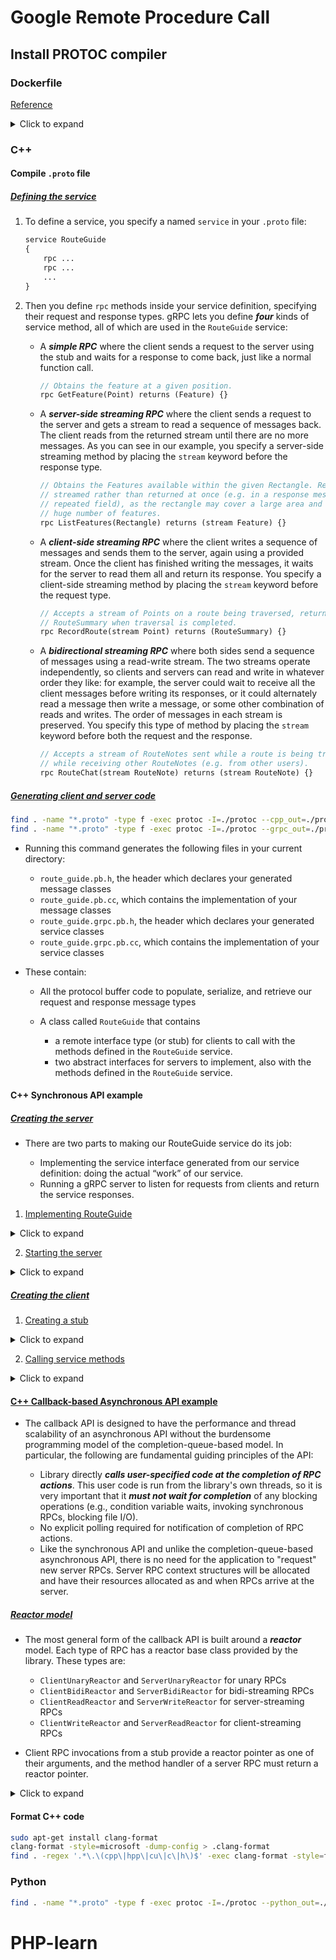 # Google Remote Procedure Call

## Install PROTOC compiler

### Dockerfile

[Reference](https://github.com/leimao/gRPC-Examples/blob/master/docker/grpc.Dockerfile)

<details>
  <summary>Click to expand</summary>

```dockerfile
FROM ubuntu:focal

LABEL maintainer="Lei Mao <dukeleimao@gmail.com>"

ARG GPRC_VERSION=1.46.6
ARG NUM_JOBS=12
ARG OPENSSL_VERSION="1.1.1s"
ARG PROTOBUF_VERSION=21.12
ARG PROTOBUF_PYTHON_VERSION=4.21.12
ENV DEBIAN_FRONTEND noninteractive

# Install package dependencies
RUN apt update && \
    apt install -y --no-install-recommends \
        build-essential \
        software-properties-common \
        autoconf \
        automake \
        libtool \
        pkg-config \
        ca-certificates \
        wget \
        git \
        curl \
        vim \
        gdb \
        zlib1g-dev \
        valgrind \
        libssl-dev \
        libcurl4-openssl-dev \
        nano && \
    apt clean

# Install Cmake from source
RUN cd / && git clone --recurse-submodules https://github.com/Kitware/CMake.git && \
    cd CMake && ./bootstrap --system-curl --parallel=${NUM_JOBS} && \
    make -j${NUM_JOBS} && make install && \
    cd / && rm -rf CMake*

# gRPC C++ Runtime
# https://github.com/grpc/grpc/tree/master/src/cpp
# https://github.com/grpc/grpc/blob/master/BUILDING.md
RUN cd / && \
    apt-get install -y build-essential autoconf libtool pkg-config
RUN git clone --recurse-submodules -b v${GPRC_VERSION} https://github.com/grpc/grpc && \
    cd grpc && \
    mkdir -p cmake/build && \
    cd cmake/build && \
    cmake -DgRPC_INSTALL=ON \
        -DgRPC_BUILD_TESTS=OFF \
        -DCMAKE_INSTALL_PREFIX=$MY_INSTALL_DIR \
        ../.. && \
    make -j${NUM_JOBS} && \
    make install

# gRPC Python Runtime
RUN apt update && \
    apt install -y --no-install-recommends \
        python3 \
        python3-dev \
        python3-pip \
        python3-setuptools && \
    apt clean

RUN cd /usr/local/bin && \
    ln -sf /usr/bin/python3 python && \
    ln -sf /usr/bin/pip3 pip && \
    python3 -m pip install --upgrade pip setuptools wheel cython coverage

RUN python3 -m pip install tzdata==2022.5

RUN cd /grpc && \
    GRPC_PYTHON_BUILD_WITH_CYTHON=1 GRPC_BUILD_WITH_BORING_SSL_ASM=0 python3 -m pip install .
    #GRPC_PYTHON_BUILD_WITH_CYTHON=1 GRPC_PYTHON_BUILD_SYSTEM_OPENSSL=0 GRPC_BUILD_WITH_BORING_SSL_ASM=0 python3 -m pip install .

WORKDIR /root
```

</details>

### C++

#### Compile `.proto` file

##### [Defining the service](https://grpc.io/docs/languages/cpp/basics/#defining-the-service)

1. To define a service, you specify a named `service` in your `.proto` file:

    ```proto
    service RouteGuide
    {
        rpc ...
        rpc ...
        ...
    }
    ```

2. Then you define `rpc` methods inside your service definition, specifying their request and response types. gRPC lets you define **_four_** kinds of service method, all of which are used in the `RouteGuide` service:

    - A **_simple RPC_** where the client sends a request to the server using the stub and waits for a response to come back, just like a normal function call.

        ```proto
        // Obtains the feature at a given position.
        rpc GetFeature(Point) returns (Feature) {}
        ```

    - A **_server-side streaming RPC_** where the client sends a request to the server and gets a stream to read a sequence of messages back. The client reads from the returned stream until there are no more messages. As you can see in our example, you specify a server-side streaming method by placing the `stream` keyword before the response type.
    
        ```proto
        // Obtains the Features available within the given Rectangle. Results are
        // streamed rather than returned at once (e.g. in a response message with a
        // repeated field), as the rectangle may cover a large area and contain a
        // huge number of features.
        rpc ListFeatures(Rectangle) returns (stream Feature) {}
        ```

    - A **_client-side streaming RPC_** where the client writes a sequence of messages and sends them to the server, again using a provided stream. Once the client has finished writing the messages, it waits for the server to read them all and return its response. You specify a client-side streaming method by placing the `stream` keyword before the request type.

        ```proto
        // Accepts a stream of Points on a route being traversed, returning a
        // RouteSummary when traversal is completed.
        rpc RecordRoute(stream Point) returns (RouteSummary) {}
        ```

    - A **_bidirectional streaming RPC_** where both sides send a sequence of messages using a read-write stream. The two streams operate independently, so clients and servers can read and write in whatever order they like: for example, the server could wait to receive all the client messages before writing its responses, or it could alternately read a message then write a message, or some other combination of reads and writes. The order of messages in each stream is preserved. You specify this type of method by placing the `stream` keyword before both the request and the response.

        ```proto
        // Accepts a stream of RouteNotes sent while a route is being traversed,
        // while receiving other RouteNotes (e.g. from other users).
        rpc RouteChat(stream RouteNote) returns (stream RouteNote) {}
        ```

##### [Generating client and server code](https://grpc.io/docs/languages/cpp/basics/#generating-client-and-server-code)

```bash
find . -name "*.proto" -type f -exec protoc -I=./protoc --cpp_out=./protoc {} \;
find . -name "*.proto" -type f -exec protoc -I=./protoc --grpc_out=./protoc --plugin=protoc-gen-grpc=`which grpc_cpp_plugin` {} \;
```

- Running this command generates the following files in your current directory:

    - `route_guide.pb.h`, the header which declares your generated message classes
    - `route_guide.pb.cc`, which contains the implementation of your message classes
    - `route_guide.grpc.pb.h`, the header which declares your generated service classes
    - `route_guide.grpc.pb.cc`, which contains the implementation of your service classes

- These contain:

    - All the protocol buffer code to populate, serialize, and retrieve our request and response message types

    - A class called `RouteGuide` that contains
        - a remote interface type (or stub) for clients to call with the methods defined in the `RouteGuide` service.
        - two abstract interfaces for servers to implement, also with the methods defined in the `RouteGuide` service.

#### C++ Synchronous API example

##### [Creating the server](https://grpc.io/docs/languages/cpp/basics/#server)

- There are two parts to making our RouteGuide service do its job:

    - Implementing the service interface generated from our service definition: doing the actual “work” of our service.
    - Running a gRPC server to listen for requests from clients and return the service responses.

1. [Implementing RouteGuide](https://grpc.io/docs/languages/cpp/basics/#implementing-routeguide)

<details>
  <summary>Click to expand</summary>

- As you can see, our server has a `RouteGuideImpl` class that implements the generated `RouteGuide::Service` interface. `RouteGuideImpl` implements all our service methods.

    ```cpp
    class RouteGuideImpl final : public RouteGuide::Service
    {
        ...
    }
    ```

- Let’s look at the simplest type first, `GetFeature`, which just gets a `Point` from the client and returns the corresponding feature information from its database in a `Feature`.

    ```cpp
    Status GetFeature(ServerContext* context, const Point* point, Feature* feature) override
    {
        feature->set_name(GetFeatureName(*point, feature_list_));
        feature->mutable_location()->CopyFrom(*point);
        return Status::OK;
    }
    ```

- The method is passed a `context` object for the RPC, the client’s `Point` protocol buffer request, and a `Feature` protocol buffer to fill in with the response information. In the method we populate the `Feature` with the appropriate information, and then `return` with an `OK` status to tell gRPC that we’ve finished dealing with the RPC and that the `Feature` can be returned to the client.

- Note that all service methods can (and will!) be called from multiple threads at the same time. You have to **make sure that your method implementations are thread safe**. In our example, `feature_list_` is never changed after construction, so it is safe by design. But if `feature_list_` would change during the lifetime of the service, we would need to synchronize access to this member.

- Now let’s look at something a bit more complicated - a streaming RPC. `ListFeatures` is a server-side streaming RPC, so we need to send back multiple `Features` to our client.

    ```cpp
    Status ListFeatures(ServerContext* context, const Rectangle* rectangle, ServerWriter<Feature>* writer) override
    {
        auto lo = rectangle->lo();
        auto hi = rectangle->hi();
        long left = std::min(lo.longitude(), hi.longitude());
        long right = std::max(lo.longitude(), hi.longitude());
        long top = std::max(lo.latitude(), hi.latitude());
        long bottom = std::min(lo.latitude(), hi.latitude());
        for (const Feature& f : feature_list_)
        {
            if (f.location().longitude() >= left &&
                f.location().longitude() <= right &&
                f.location().latitude() >= bottom &&
                f.location().latitude() <= top)
            {
                writer->Write(f);
            }
        }
        return Status::OK;
    }
    ```

- As you can see, instead of getting simple request and response objects in our method parameters, this time we get a request object (the `Rectangle` in which our client wants to find `Features`) and a special `ServerWriter` object. In the method, we populate as many `Feature` objects as we need to return, writing them to the `ServerWriter` using its `Write()` method. Finally, as in our simple RPC, we `return Status::OK` to tell gRPC that we’ve finished writing responses.

- If you look at the client-side streaming method `RecordRoute` you’ll see it’s quite similar, except this time we get a `ServerReader` instead of a request object and a single response. We use the `ServerReader`'s `Read()` method to repeatedly read in our client’s requests to a request object (in this case a Point) until there are no more messages: the server needs to check the return value of `Read()` after each call. If true, the stream is still good and it can continue reading; if false the message stream has ended.

    ```cpp
    Status RecordRoute(ServerContext *context, ServerReader<Point>* reader, RouteSummary *summary) override
    {
        ...
        while (stream->Read(&point))
        {
            ...//process client input
        }
    }
    ```

- Finally, let’s look at our bidirectional streaming RPC `RouteChat()`.

    ```cpp
    Status RouteChat(ServerContext* context,
                     ServerReaderWriter<RouteNote, RouteNote>* stream) override
    {
        RouteNote note;
        while (stream->Read(&note))
        {
            std::unique_lock<std::mutex> lock(mu_);
            for (const RouteNote& n : received_notes_)
            {
                if (n.location().latitude() == note.location().latitude() &&
                    n.location().longitude() == note.location().longitude())
                {
                    stream->Write(n);
                }
            }
            received_notes_.push_back(note);
        }

        return Status::OK;
    }
    ```

- This time we get a `ServerReaderWriter` that can be used to read and write messages. The syntax for reading and writing here is exactly the same as for our client-streaming and server-streaming methods. Although each side will always get the other’s messages in the order they were written, both the client and server can read and write in any order — the streams operate completely independently.

- Note that since `received_notes_` is an instance variable and can be accessed by multiple threads, we use a mutex lock here to guarantee exclusive access.

</details>

2. [Starting the server](https://grpc.io/docs/languages/cpp/basics/#starting-the-server)

<details>
  <summary>Click to expand</summary>

- Once we’ve implemented all our methods, we also need to start up a gRPC server so that clients can actually use our service. The following snippet shows how we do this for our `RouteGuide` service:

    ```cpp
    void RunServer(const std::string& db_path)
    {
        std::string server_address("0.0.0.0:50051");
        RouteGuideImpl service(db_path);

        ServerBuilder builder;
        builder.AddListeningPort(server_address, grpc::InsecureServerCredentials());
        builder.RegisterService(&service);
        std::unique_ptr<Server> server(builder.BuildAndStart());
        std::cout << "Server listening on " << server_address << std::endl;
        server->Wait();
    }
    ```

- As you can see, we build and start our server using a `ServerBuilder`. To do this, we:

    - Create an instance of our service implementation class `RouteGuideImpl`.
    - Create an instance of the factory `ServerBuilder` class.
    - Specify the address and port we want to use to listen for client requests using the builder’s `AddListeningPort()` method.
    - Register our service implementation with the builder.
    - Call `BuildAndStart()` on the builder to create and start an RPC server for our service.
    - Call `Wait()` on the server to do a blocking wait until process is killed or `Shutdown()` is called.

</details>

##### [Creating the client](https://grpc.io/docs/languages/cpp/basics/#client)

1. [Creating a stub](https://grpc.io/docs/languages/cpp/basics/#creating-a-stub)

<details>
  <summary>Click to expand</summary>

- To call service methods, we first need to create a stub.

- First we need to create a gRPC channel for our stub, specifying the server address and port we want to connect to - in our case we’ll use no SSL:

    ```cpp
    grpc::CreateChannel("localhost:50051", grpc::InsecureChannelCredentials());
    ```

- Now we can use the channel to create our stub using the `NewStub` method provided in the `RouteGuide` class we generated from our `.proto`.

    ```cpp
    public:
        RouteGuideClient(std::shared_ptr<ChannelInterface> channel, const std::string& db)
                    : stub_(RouteGuide::NewStub(channel)) 
        {
            ...
        }
    ```

</details>


2. [Calling service methods](https://grpc.io/docs/languages/cpp/basics/#calling-service-methods)

<details>
  <summary>Click to expand</summary>

- Now let’s look at how we call our service methods. Note that in this tutorial we’re calling the _**blocking/synchronous**_ versions of each method: this means that the RPC call waits for the server to respond, and will either return a response or raise an exception.

- [**_Simple RPC_**](https://grpc.io/docs/languages/cpp/basics/#simple-rpc) - Calling the simple RPC `GetFeature` is nearly as straightforward as calling a local method.

    ```cpp
    Point point;
    Feature feature;
    point = MakePoint(409146138, -746188906);
    GetOneFeature(point, &feature);

    ...

    bool GetOneFeature(const Point& point, Feature* feature)
    {
        ClientContext context;
        Status status = stub_->GetFeature(&context, point, feature);
        ...
    }
    ```

- As you can see, we create and populate a request protocol buffer object (in our case `Point`), and create a response protocol buffer object for the server to fill in. We also create a `ClientContext` object for our call - you can optionally set RPC configuration values on this object, such as deadlines, though for now we’ll use the default settings. Note that you **_cannot reuse this object between calls_**. Finally, we call the method on the stub, passing it the context, request, and response. If the method returns `OK`, then we can read the response information from the server from our response object.

    ```cpp
    std::cout << "Found feature called " << feature->name()  << " at "
              << feature->location().latitude()/kCoordFactor_ << ", "
              << feature->location().longitude()/kCoordFactor_ << std::endl;
    ```

- [**_Streaming RPCs_**](https://grpc.io/docs/languages/cpp/basics/#streaming-rpcs) - Now let’s look at our streaming methods. If you’ve already read Creating the server some of this may look very familiar - streaming RPCs are implemented in a similar way on both sides. Here’s where we call the server-side streaming method `ListFeatures`, which returns a stream of geographical `Feature`s:

    ```cpp
    std::unique_ptr<ClientReader<Feature>> reader(stub_->ListFeatures(&context, rect));
    while (reader->Read(&feature))
    {
        std::cout << "Found feature called "
                  << feature.name() << " at "
                  << feature.location().latitude()/kCoordFactor_ << ", "
                  << feature.location().longitude()/kCoordFactor_ << std::endl;
    }
    Status status = reader->Finish();
    ```

- Instead of passing the method a context, request, and response, we pass it a context and request and get a `ClientReader` object back. The client can use the `ClientReader` to read the server’s responses. We use the `ClientReader`s `Read()` method to repeatedly read in the server’s responses to a response protocol buffer object (in this case a `Feature`) until there are no more messages: the client needs to check the return value of `Read()` after each call. If `true`, the stream is still good and it can continue reading; if `false` the message stream has ended. Finally, we call `Finish()` on the stream to complete the call and get our RPC status.

- The client-side streaming method `RecordRoute` is similar, except there we pass the method a context and response object and get back a `ClientWriter`.

    ```cpp
    std::unique_ptr<ClientWriter<Point>> writer(stub_->RecordRoute(&context, &stats));
    for (int i = 0; i < kPoints; i++)
    {
        const Feature& f = feature_list_[feature_distribution(generator)];
        std::cout << "Visiting point "
                  << f.location().latitude()/kCoordFactor_ << ", "
                  << f.location().longitude()/kCoordFactor_ << std::endl;
        if (!writer->Write(f.location()))
        {
            // Broken stream.
            break;
        }
        std::this_thread::sleep_for(std::chrono::milliseconds(delay_distribution(generator)));
        }
        writer->WritesDone();
        Status status = writer->Finish();
        if (status.IsOk())
        {
            std::cout << "Finished trip with " << stats.point_count() << " points\n"
                      << "Passed " << stats.feature_count() << " features\n"
                      << "Travelled " << stats.distance() << " meters\n"
                      << "It took " << stats.elapsed_time() << " seconds\n";
        }
        else
        {
            std::cout << "RecordRoute rpc failed." << std::endl;
        }
    ```

- Once we’ve finished writing our client’s requests to the stream using `Write()`, we need to call `WritesDone()` on the stream to let gRPC know that we’ve finished writing, then `Finish()` to complete the call and get our RPC status. If the status is `OK`, our response object that we initially passed to `RecordRoute()` will be populated with the server’s response.

- Finally, let’s look at our bidirectional streaming RPC `RouteChat()`. In this case, we just pass a context to the method and get back a `ClientReaderWriter`, which we can use to both write and read messages.

    ```cpp
    std::shared_ptr<ClientReaderWriter<RouteNote, RouteNote>> stream(stub_->RouteChat(&context));
    ```

- The syntax for reading and writing here is exactly the same as for our client-streaming and server-streaming methods. Although each side will always get the other’s messages in the order they were written, both the client and server can read and write in any order — the streams operate completely independently.

</details>

#### [C++ Callback-based Asynchronous API example](https://github.com/grpc/proposal/blob/master/L67-cpp-callback-api.md#proposal)

- The callback API is designed to have the performance and thread scalability of an asynchronous API without the burdensome programming model of the completion-queue-based model. In particular, the following are fundamental guiding principles of the API:

    - Library directly **_calls user-specified code at the completion of RPC actions_**. This user code is run from the library's own threads, so it is very important that it **_must not wait for completion_** of any blocking operations (e.g., condition variable waits, invoking synchronous RPCs, blocking file I/O).
    - No explicit polling required for notification of completion of RPC actions.
    - Like the synchronous API and unlike the completion-queue-based asynchronous API, there is no need for the application to "request" new server RPCs. Server RPC context structures will be allocated and have their resources allocated as and when RPCs arrive at the server.

##### [Reactor model](https://github.com/grpc/proposal/blob/master/L67-cpp-callback-api.md#reactor-model)

- The most general form of the callback API is built around a _**reactor**_ model. Each type of RPC has a reactor base class provided by the library. These types are:

    - `ClientUnaryReactor` and `ServerUnaryReactor` for unary RPCs
    - `ClientBidiReactor` and `ServerBidiReactor` for bidi-streaming RPCs
    - `ClientReadReactor` and `ServerWriteReactor` for server-streaming RPCs
    - `ClientWriteReactor` and `ServerReadReactor` for client-streaming RPCs

- Client RPC invocations from a stub provide a reactor pointer as one of their arguments, and the method handler of a server RPC must return a reactor pointer.

<details>
    <summary>Click to expand</summary>
    
- These base classes provide three types of methods:

    1. Operation-initiation methods: start an asynchronous activity in the RPC. These are methods provided by the class and are not virtual. These are invoked by the application logic. All of these have a `void` return type. The `ReadMessageType` below is the request type for a server RPC and the response type for a client RPC; the `WriteMessageType` is the response type for a server RPC or the request type for a client RPC.

        - `void StartCall()`: _(Client only)_ Initiates the operations of a call from the client, including sending any client-side initial metadata associated with the RPC. Must be called exactly once. No reads or writes will actually be started until this is called (i.e., any previous calls to `StartRead`, `StartWrite`, or `StartWritesDone` will be queued until `StartCall` is invoked). This operation is not needed at the server side since streaming operations at the server are released from backlog automatically by the library as soon as the application returns a reactor from the method handler, and because there is a separate method just for sending initial metadata.

        - `void StartSendInitialMetadata()`: _(Server only)_ Sends server-side initial metadata. To be used in cases where initial metadata should be sent without sending a message. Optional; if not called, initial metadata will be sent when `StartWrite` or `Finish` is called. May not be invoked more than once or after `StartWrite` or `Finish` has been called. This does not exist at the client because sending initial metadata is part of `StartCall`.

        - `void StartRead(ReadMessageType*)`: Starts a read of a message into the object pointed to by the argument. `OnReadDone` will be invoked when the read is complete. Only one read may be outstanding at any given time for an RPC (though a read and a write can be concurrent with each other). If this operation is invoked by a client before calling `StartCall` or by a server before returning from the method handler, it will be queued until one of those events happens and will not actually trigger any activity or reactions until it is thereby released from the queue.

        - `void StartWrite(const WriteMessageType*)`: Starts a write of the object pointed to by the argument. `OnWriteDone` will be invoked when the write is complete. Only one write may be outstanding at any given time for an RPC (though a read and a write can be concurrent with each other). As with `StartRead`, if this operation is invoked by a client before calling `StartCall` or by a server before returning from the method handler, it will be queued until one of those events happens and will not actually trigger any activity or reactions until it is thereby released from the queue.

        - `void StartWritesDone()`: _(Client only)_ For client RPCs to indicate that there are no more writes coming in this stream. `OnWritesDoneDone` will be invoked when this operation is complete. This causes future read operations on the server RPC to indicate that there is no more data available. Highly recommended but technically optional; may not be called more than once per call. As with `StartRead` and `StartWrite`, if this operation is invoked by a client before calling `StartCall` or by a server before returning from the method handler, it will be queued until one of those events happens and will not actually trigger any activity or reactions until it is thereby released from the queue.

        - void `Finish(Status)`: _(Server only)_ Sends completion status to the client, asynchronously. Must be called exactly once for all server RPCs, even for those that have already been cancelled. No further operation-initiation methods may be invoked after `Finish`.

    2. Operation-completion reaction methods: notification of completion of asynchronous RPC activity. These are all virtual methods that default to an empty function (i.e., `{}`) but may be overridden by the application's reactor definition. These are invoked by the library. All of these have a `void` return type. Most take a `bool ok` argument to indicate whether the operation completed "normally," as explained below.

        - `void OnReadInitialMetadataDone(bool ok)`: _(Client only)_ Invoked by the library to notify that the server has sent an initial metadata response to a client RPC. If `ok` is true, then the RPC received initial metadata normally. If it is false, there is no initial metadata either because the call has failed or because the call received a trailers-only response (which means that there was no actual message and that any information normally sent in initial metadata has been dispatched instead to trailing metadata, which is allowed in the gRPC HTTP/2 transport protocol). This reaction is automatically invoked by the library for RPCs of all varieties; it is uncommonly used as an application-defined reaction however.

        - `void OnReadDone(bool ok)`: Invoked by the library in response to a `StartRead` operation. The `ok` argument indicates whether a message was read as expected. A false `ok` could mean a failed RPC (e.g., cancellation) or a case where no data is possible because the other side has already ended its writes (e.g., seen at the server-side after the client has called `StartWritesDone`).

        - `void OnWriteDone(bool ok)`: Invoked by the library in response to a `StartWrite` operation. The `ok` argument that indicates whether the write was successfully sent; a false value indicates an RPC failure.

        - `void OnWritesDoneDone(bool ok)`: _(Client only)_ Invoked by the library in response to a `StartWritesDone` operation. The bool `ok` argument that indicates whether the writes-done operation was successfully completed; a false value indicates an RPC failure.

        - `void OnCancel()`: _(Server only)_ Invoked by the library if an RPC is canceled before it has a chance to successfully send status to the client side. The reaction may be used for any cleanup associated with cancellation or to guide the behavior of other parts of the system (e.g., by setting a flag in the service logic associated with this RPC to stop further processing since the RPC won't be able to send outbound data anyway). Note that servers must call `Finish` even for RPCs that have already been canceled as this is required to cleanup all their library state and move them to a state that allows for calling `OnDone`.

        - `void OnDone(const Status&)` at the client, `void OnDone()` at the server: Invoked by the library when all outstanding and required RPC operations are completed for a given RPC. For the client-side, it additionally provides the status of the RPC (either as sent by the server with its `Finish` call or as provided by the library to indicate a failure), in which case the signature is `void OnDone(const Status&)`. The server version has no argument, and thus has a signature of `void OnDone()`. Should be used for any application-level RPC-specific cleanup.

        - **_Thread safety_**: the above calls may take place concurrently, except that `OnDone` will always take place after all other reactions. No further RPC operations are permitted to be issued after `OnDone` is invoked.

        - **IMPORTANT USAGE NOTE** : code in any reaction must not block for an arbitrary amount of time since reactions are executed on a finite-sized, library-controlled threadpool. If any long-term blocking operations (like sleeps, file I/O, synchronous RPCs, or waiting on a condition variable) must be invoked as part of the application logic, then it is important to push that outside the reaction so that the reaction can complete in a timely fashion. One way of doing this is to push that code to a separate application-controlled thread.

    3. RPC completion-prevention methods. These are methods provided by the class and are not virtual. They are only present at the client-side because the completion of a server RPC is clearly requested when the application invokes `Finish`. These methods are invoked by the application logic. All of these have a `void` return type.

        - `void AddHold()`: _(Client only)_ This prevents the RPC from being considered complete (ready for `OnDone`) until each `AddHold` on an RPC's reactor is matched to a corresponding `RemoveHold`. An application uses this operation before it performs any extra-reaction flows, which refers to streaming operations initiated from outside a reaction method. Note that an RPC cannot complete before `StartCall`, so holds are not needed for any extra-reaction flows that take place before `StartCall`. As long as there are any holds present on an RPC, though, it may not have `OnDone` called on it, even if it has already received server status and has no other operations outstanding. May be called 0 or more times on any client RPC.

        - `void AddMultipleHolds(int holds)`: _(Client only)_ Shorthand for holds invocations of `AddHold`.

        - `void RemoveHold()`: _(Client only)_ Removes a hold reference on this client RPC. Must be called exactly as many times as `AddHold` was called on the RPC, and may not be called more times than `AddHold` has been called so far for any RPC. Once all holds have been removed, the server has provided status, and all outstanding or required operations have completed for an RPC, the library will invoke `OnDone` for that RPC.

</details>

#### Format C++ code

```bash
sudo apt-get install clang-format
clang-format -style=microsoft -dump-config > .clang-format
find . -regex '.*\.\(cpp\|hpp\|cu\|c\|h\)$' -exec clang-format -style=file -i {} \;
```

### Python

```bash
find . -name "*.proto" -type f -exec protoc -I=./protoc --python_out=./protoc {} \;
```
# PHP-learn
